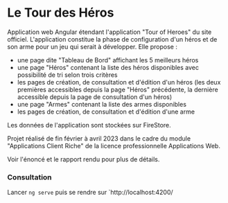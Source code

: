 # Le Tour des Héros

Application web Angular étendant l'application "Tour of Heroes" du site officiel. L'application constitue la phase de configuration d'un héros et de son arme pour un jeu qui serait à développer.
Elle propose :
- une page dite "Tableau de Bord" affichant les 5 meilleurs héros
- une page "Héros" contenant la liste des héros disponibles avec possibilité de tri selon trois critères
- les pages de création, de consultation et d'édition d'un héros (les deux premières accessibles depuis la page "Héros" précédente, la dernière accessible depuis la page de consultation d'un héros)
- une page "Armes" contenant la liste des armes disponibles
- les pages de création, de consultation et d'édition d'une arme  

Les données de l'application sont stockées sur FireStore.

Projet réalisé de fin février à avril 2023 dans le cadre du module "Applications Client Riche" de la licence professionnelle Applications Web.

Voir l'énoncé et le rapport rendu pour plus de détails.

### Consultation

Lancer `ng serve` puis se rendre sur `http://localhost:4200/
